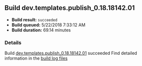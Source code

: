 ## Build dev.templates.publish_0.18.18142.01
- **Build result:** `succeeded`
- **Build queued:** 5/22/2018 7:33:12 AM
- **Build duration:** 69.14 minutes
### Details
Build [dev.templates.publish_0.18.18142.01](https://winappstudio.visualstudio.com/web/build.aspx?pcguid=a4ef43be-68ce-4195-a619-079b4d9834c2&builduri=vstfs%3a%2f%2f%2fBuild%2fBuild%2f25705) succeeded
Find detailed information in the [build log files](https://uwpctdiags.blob.core.windows.net/buildlogs/dev.templates.publish_0.18.18142.01_logs.zip)
